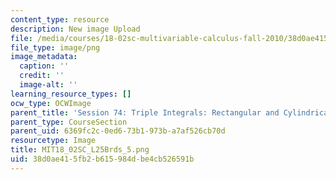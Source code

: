 ```yaml
---
content_type: resource
description: New image Upload
file: /media/courses/18-02sc-multivariable-calculus-fall-2010/38d0ae415fb2b615984dbe4cb526591b_MIT18_02SC_L25Brds_5.png
file_type: image/png
image_metadata:
  caption: ''
  credit: ''
  image-alt: ''
learning_resource_types: []
ocw_type: OCWImage
parent_title: 'Session 74: Triple Integrals: Rectangular and Cylindrical Coordinates'
parent_type: CourseSection
parent_uid: 6369fc2c-0ed6-73b1-973b-a7af526cb70d
resourcetype: Image
title: MIT18_02SC_L25Brds_5.png
uid: 38d0ae41-5fb2-b615-984d-be4cb526591b
---
```

